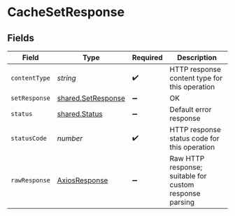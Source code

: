 # CacheSetResponse


## Fields

| Field                                                           | Type                                                            | Required                                                        | Description                                                     |
| --------------------------------------------------------------- | --------------------------------------------------------------- | --------------------------------------------------------------- | --------------------------------------------------------------- |
| `contentType`                                                   | *string*                                                        | :heavy_check_mark:                                              | HTTP response content type for this operation                   |
| `setResponse`                                                   | [shared.SetResponse](../../../sdk/models/shared/setresponse.md) | :heavy_minus_sign:                                              | OK                                                              |
| `status`                                                        | [shared.Status](../../../sdk/models/shared/status.md)           | :heavy_minus_sign:                                              | Default error response                                          |
| `statusCode`                                                    | *number*                                                        | :heavy_check_mark:                                              | HTTP response status code for this operation                    |
| `rawResponse`                                                   | [AxiosResponse](https://axios-http.com/docs/res_schema)         | :heavy_minus_sign:                                              | Raw HTTP response; suitable for custom response parsing         |